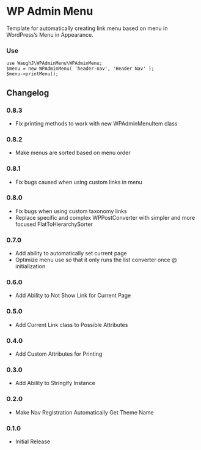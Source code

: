 WP Admin Menu
=========================

Template for automatically creating link menu based on menu in WordPress’s Menu in Appearance.

### Use

    use WaughJ\WPAdminMenu\WPAdminMenu;
    $menu = new WPAdminMenu( 'header-nav', 'Header Nav' );
    $menu->printMenu();

## Changelog

### 0.8.3
* Fix printing methods to work with new WPAdminMenuItem class

### 0.8.2
* Make menus are sorted based on menu order

### 0.8.1
* Fix bugs caused when using custom links in menu

### 0.8.0
* Fix bugs when using custom taxonomy links
* Replace specific and complex WPPostConverter with simpler and more focused FlatToHierarchySorter

### 0.7.0
* Add ability to automatically set current page
* Optimize menu use so that it only runs the list converter once @ initialization

### 0.6.0
* Add Ability to Not Show Link for Current Page

### 0.5.0
* Add Current Link class to Possible Attributes

### 0.4.0
* Add Custom Attributes for Printing

### 0.3.0
* Add Ability to Stringify Instance

### 0.2.0
* Make Nav Registration Automatically Get Theme Name

### 0.1.0
* Initial Release
